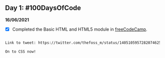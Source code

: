 ## Day 1: #100DaysOfCode

**16/06/2021**

- [x] Completed the Basic HTML and HTML5 module in [freeCodeCamp](https://www.freecodecamp.org/).

```Markdown

Link to tweet: https://twitter.com/thefoss_m/status/1405105957282074625?s=20

```
`On to CSS now!`







